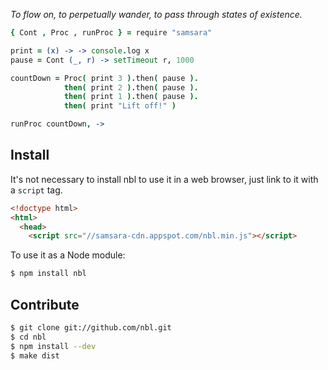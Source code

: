 *To flow on, to perpetually wander, to pass through states of existence.*

```coffeescript
{ Cont , Proc , runProc } = require "samsara"

print = (x) -> -> console.log x
pause = Cont (_, r) -> setTimeout r, 1000

countDown = Proc( print 3 ).then( pause ).
            then( print 2 ).then( pause ).
            then( print 1 ).then( pause ).
            then( print "Lift off!" )

runProc countDown, ->
```

## Install

It's not necessary to install nbl to use it in a web browser, just link to
it with a `script` tag.

```html
<!doctype html>
<html>
  <head>
    <script src="//samsara-cdn.appspot.com/nbl.min.js"></script>
```

To use it as a Node module:

```sh
$ npm install nbl
```

## Contribute

```sh
$ git clone git://github.com/nbl.git
$ cd nbl
$ npm install --dev
$ make dist
```

[browserify]: https://github.com/substack/node-browserify
[coffee-script]: https://github.com/jashkenas/coffee-script
